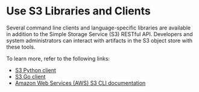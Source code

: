 # Use S3 Libraries and Clients

Several command line clients and language-specific libraries are available in addition to the Simple Storage Service \(S3\) RESTful API.
Developers and system administrators can interact with artifacts in the S3 object store with these tools.

To learn more, refer to the following links:

- [S3 Python client](https://boto3.amazonaws.com/v1/documentation/api/latest/reference/services/s3.html)
- [S3 Go client](https://docs.aws.amazon.com/sdk-for-go/api/service/s3/)
- [Amazon Web Services \(AWS\) S3 CLI documentation](https://docs.aws.amazon.com/cli/latest/userguide/cli-chap-welcome.html)
